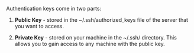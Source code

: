<!-- usedin: [ _legacy_docker/Tutorials/2000-01-01-ssh-keys-v1.md, _maestro/Tutorials/2000-01-01-ssh-keys-v1.md, _node/tutorials/2000-01-01-ssh-keys-v1.md, _rails/Tutorials/2000-01-01-ssh-keys-v1.md] -->


Authentication keys come in two parts:

1. **Public Key** - stored in the ~/.ssh/authorized_keys file of the server that you want to access.

2. **Private Key** - stored on your machine in the ~/.ssh/ directory. This allows you to gain access to any machine with the public key.


